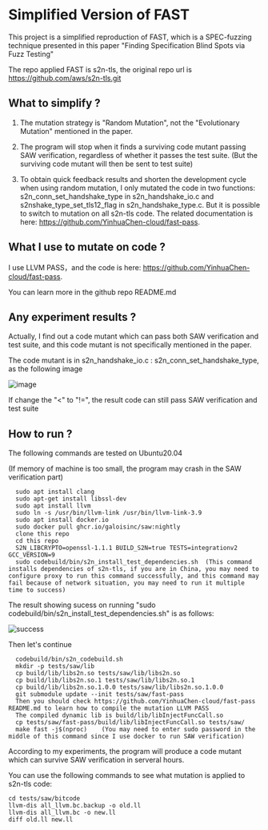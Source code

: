 # Simplified Version of FAST

This project is a simplified reproduction of FAST, which is a SPEC-fuzzing technique presented in this paper "Finding Specification Blind Spots via Fuzz Testing"

The repo applied FAST is s2n-tls, the original repo url is https://github.com/aws/s2n-tls.git

## What to simplify ?

1. The mutation strategy is "Random Mutation", not the "Evolutionary Mutation" mentioned in the paper.

2. The program will stop when it finds a surviving code mutant passing SAW verification, regardless of whether it passes the test suite. (But the surviving code mutant will then be sent to test suite)

3. To obtain quick feedback results and shorten the development cycle when using random mutation, I only mutated the code in two functions: s2n_conn_set_handshake_type in s2n_handshake_io.c and s2nshake_type_set_tls12_flag in s2n_handshake_type.c. But it is possible to switch to mutation on all s2n-tls code. The related documentation is here: https://github.com/YinhuaChen-cloud/fast-pass.

## What I use to mutate on code ?

I use LLVM PASS，and the code is here: https://github.com/YinhuaChen-cloud/fast-pass.

You can learn more in the github repo README.md

## Any experiment results ?

Actually, I find out a code mutant which can pass both SAW verification and test suite, and this code mutant is not specifically mentioned in the paper.

The code mutant is in s2n_handshake_io.c : s2n_conn_set_handshake_type, as the following image

![image](https://github.com/YinhuaChen-cloud/fast/assets/57990071/1a140c26-e459-479e-afd8-f94b661dd808)

If change the "<" to "!=", the result code can still pass SAW verification and test suite

## How to run ?

The following commands are tested on Ubuntu20.04

(If memory of machine is too small, the program may crash in the SAW verification part)

```
  sudo apt install clang
  sudo apt-get install libssl-dev
  sudo apt install llvm
  sudo ln -s /usr/bin/llvm-link /usr/bin/llvm-link-3.9
  sudo apt install docker.io
  sudo docker pull ghcr.io/galoisinc/saw:nightly
  clone this repo
  cd this repo
  S2N_LIBCRYPTO=openssl-1.1.1 BUILD_S2N=true TESTS=integrationv2 GCC_VERSION=9
  sudo codebuild/bin/s2n_install_test_dependencies.sh  (This command installs dependencies of s2n-tls, if you are in China, you may need to configure proxy to run this command successfully, and this command may fail because of network situation, you may need to run it multiple time to success)
```

The result showing sucess on running "sudo codebuild/bin/s2n_install_test_dependencies.sh" is as follows:

![success](https://github.com/YinhuaChen-cloud/fast/assets/57990071/a86b1d9f-c951-4840-8439-7a333e88eb9f)

Then let's continue

```
  codebuild/bin/s2n_codebuild.sh
  mkdir -p tests/saw/lib
  cp build/lib/libs2n.so tests/saw/lib/libs2n.so
  cp build/lib/libs2n.so.1 tests/saw/lib/libs2n.so.1
  cp build/lib/libs2n.so.1.0.0 tests/saw/lib/libs2n.so.1.0.0
  git submodule update --init tests/saw/fast-pass
  Then you should check https://github.com/YinhuaChen-cloud/fast-pass README.md to learn how to compile the mutation LLVM PASS 
  The compiled dynamic lib is build/lib/libInjectFuncCall.so
  cp tests/saw/fast-pass/build/lib/libInjectFuncCall.so tests/saw/
  make fast -j$(nproc)    (You may need to enter sudo password in the middle of this command since I use docker to run SAW verification)
```

According to my experiments, the program will produce a code mutant which can survive SAW verification in serveral hours.

You can use the following commands to see what mutation is applied to s2n-tls code:

```
cd tests/saw/bitcode
llvm-dis all_llvm.bc.backup -o old.ll
llvm-dis all_llvm.bc -o new.ll
diff old.ll new.ll
```



